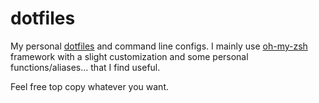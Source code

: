 # dotfiles
My personal [dotfiles](https://www.quora.com/What-are-dotfiles) and command line configs.
I mainly use [oh-my-zsh](https://github.com/robbyrussell/oh-my-zsh) framework with a slight customization and some personal functions/aliases... that I find useful.

Feel free top copy whatever you want.
